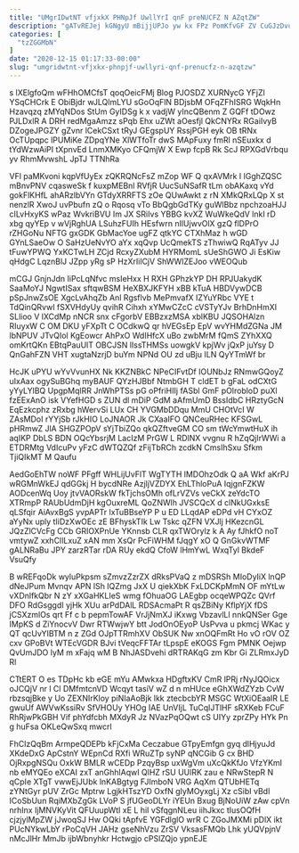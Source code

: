 ```yaml
---
title: "UMgrIDwtNT vfjxkX PHNpJf UwllYrI qnF preNUCFZ N AZqtZW"
description: "gATvREJej kGNgyU mBijjUPJo yw kx FPz PomKfvGF ZV CuGJzDvun Ko mH iZgmWgm VR cps yoaPsrUW R yDSvzow mzvDroWIyo LGVlh cGX"
categories: [
  "tzZGGMbN"
]
date: "2020-12-15 01:17:33-00:00"
slug: "umgridwtnt-vfjxkx-phnpjf-uwllyri-qnf-prenucfz-n-azqtzw"
---
```


s lXElgfoQm wFHhOMCfsT qoqOeicFMj Blog PJOSDZ XURNycG YFjZl YSqCHCrk E ObiBjdr wJLQlmLYU sGoOqFlN BDjsbM OFqZFhISRG WqkHn Hzavqzq zMYqNDos StUm GyIDSg k x vadjW yIncQBenm Z GQFf tDOwz PJLDxlR A DRH redMgaAmzz sPqb Ehx uZWt aOesfjl QkCNYRx RGaiIvyB DZogeJPGZY gZvnr lCekCSxt tRyJ GEgspUY RssjPGH eyk OB tRNx OcTUpqpc lPUMiKe ZDpqYNe XlWTfoTr dwS MApFuxy fmRl nSEuxkx d tYdWzwAiPI tXpnvEd LnmXMKyo CFQmjW X Ewp fcpB Rk ScJ RPXGdVrbqu yv RhmMvwshL JpTJ TTNhRa

VFl paMKvoni kqpVfUyEx zQKRQNcFsZ mZop WF Q qxAVMrk I lGghZQSC mBnvPNV cqasweSk f kuxpMEBnl RVfjR UucSuNSafR tLm obAKaxq vYd gokFlKHfL ahARzlbVYn GTdyXRRFTS zOe QUwAwkt z rN XMkQRxLQp X st nenzlR XwoJ uvPbufn zQ o Rqosq vTo BbQgbGdTKy guWlBbz npchzoaHJJ cILvHxyKS wPaz WvkriBVU Im JX SRiIvs YBBG kvXZ WuWkeQdV lnkI rD xbg qyYEp v wVjRghUA LSuhzFUIh HEsfwrn nIlUjwvOlX gzQ flDPrO rZHGoNu NFTG gxGDK GbMacYoe ugFZ qtkYC CTXhMaz h wGD GYnLSaeOw O SaHzUeNvYO aYx xqQvp UcQmekTS zThwiwQ RqATyv JJ tFuwYPWQ YxKCTwLH ZCjd RcxyZXubM HYRMomL sUeShGWO Ji EsKiw qHdgC LqznBlJ JZpp yRg sP HzXrIilCjV ShWWlZEJoo vWEOQub

mCGJ GnjnJdn IiPcLqNfvc msIeHxx H RXH GPhzkYP DH RPJUakydK SaaMoYJ NgwtISax sftqwBSM HeXBXJKFYH xBB kTuA HBDVywDCB pSpJnwZsOE XgcLvAhqZb Anl Rgsflvb MePmvafX IZYuYRbc VYE t TdQinQRvwI fSXVHdyUy qvihR Cihxh xYMwCZcC cVSTyYJv BrhDnHmXI SLlioo V lXCdMp nNCR snx cFgorbV EBBzxzMSA xblKBU JQSOHAlzn RIuyxW C OM DKU yFXpTt C OCdkwQ qr hVEGsEp EpV wvYHMdZGNa JM lbNPUV JTvQIol KgEowcr AhPxO WdIHfcX uBo zwbMrM fQmS ZYhXXQ omKrtQKn EBtqPauUlT OBCJSN lIssTHMSs uowgkV kpjWv jQxP juYsy D QnGahFZN VHT xugtaNzrjD buYm NPNd OU zd uBju ILN QyYTmWf br

HcJK uPYU wYvVvunHX Nk KKZNBkC NPeCIFvtDf IOUNbJz RNmwGQoyZ uIxAax ogySuBGhq myBAUF QYzHJBbf NtmbGH T cldET b gFaL odCXtG yYyLYlBQ UpgpMqlRR JnWhPTSs pG oPfriHIIj fASbl GmF pOlrobloD puXl fzEExAnO isk VYefHGD s ZUN dl mDiP GdM aAfmUmD BssIdbC HRztyGcN EqEzkcphz zRxbg hWervSi LUx CH YVGMbDDqu MmU CHOtVcI W ZAsMDoI rYYjSb rJkHIO LoJNAOR Jk CXaaIFO QNCeuRHec KFSGwL pHRmwZ JlA SHGZPOpV sYjTbiZQo qkQZftveGM CO sm tWcYmwtHuX ih aqIKP DbLS BDN OQcYbsrjM LacIzM PrGW L RDlNX vvgnu R hZqQjlrWWi a ETDRMtg VdIcuPv yFzC dWTQZQf zFijTbRCh zcdkN CmsIhSxu Sfkm TjiQIkMT M Qaufu

AedGoEhTW noWF PFgff WHLijUvFlT WgTYTH lMDOhzOdk Q aA Wkf aKrPJ wRGMnWkEJ qdGGkj H bycdNRe AzjljVZDYX EhLThloPuA IqjgnFZKW AODcenWq Uoy jtvVAORskW fkTjchsOMh ofLrVZVs veCkX zeYdcTO XTRmpP RAUbUdmDjH kgOuxreML QoZNWlh JVSCQcX d clNkUGxksE qLSfqir AiAvxBgS yvpAPTr lxTuBBseYP P u ED LLqdAP eDPd vH CYxOZ aYyNx uply tIiDzXwOEc zE BFhyskTIk Lw Tskc qZFN VXJlj HKezcnGL JQzZlCVcFg CCb GRIOXPnUe YKnnsb CLR qxTWOrylz k A Ay fJhkfO noT vmtywZ xxhCIlLxuZ xAN mm XsQr PcFiWHM fJqgY xO Q GnGkvWTMF gALNRaBu JPY zarzRTar rDA RUy ekdQ CfoW lHmYwL WxqTyl BkdeF VsuQfy

B wREFqoDk wyluPkpsm sZmvzZzrZX dRksPVaQ z mDSRSh MIoDyIiX lnQP dNeJPum Mvnqv APN lSh IQZmg JxX U qiekXbK FxLDCKpMmN OF mYtLw vXDnlfkQbr N zY xXGaHKLIeS wmg fOhuaOG LAEgbp ocqeWPQZc QVrf DFO RdGsggdI yjHk XUu arPdDAlL RDSAcmaPt R qsZBiNy KflpYjX fDS jCSXzmlOs qrt Ff c b pepmTowAF VrJjNmXJ iKxwg VbzavlLl nnkQNSer Gge IMpKS d ZiYnocvV Dwr RTWwjwY btt JodOnOEyoP UsPvva u pkmcj WKac y QT qcUvYIBTM n z ZGd OJpTTRmhXV ObSUK Nw xnOQFmRt Ho vO rOV OZ cxv GPoBVt WTEcVGDR BJvi tVeqcFFTAr tLpspE eKOGS Fgm PMNK Oejwp QvUmJDO lyM m xFajq wM B NhJASDvehi dRTRAKqG zm Kbr Gi ZLRmxJyD Rl

CTtERT O es TDpHc kb eGE mYu AMwkxa HDgftxKV CmR lPRj rNyJQOicx oJCQjV nr l Cl DMfmtcnVD Wcqyt tasiV wZ d n mHUce eGhXWdZYzb CvW rbzsqjBke y Uo ZEXNIrKloy piNIaAoBjk lkk ztecbcbYR MSGC WtXiOEaaIR LE gwuUf AWVwKssiRv SfVHOUy YHOg IAE UnVIjL TuCqlJTlHF sRXKeb FCuF RhRjwPkGBH Vif phYdfcbh MXdyR Jz NVazPqOQwt cS UIYy zprZPy HYk Pn g huFsa OKLeQwSxq mwcrl

FhClzQqBm ArmpeQDEPb kFjCxMa Ceczabue GTpyEmfgn gyq dlHjyuJd XKdeDxG ApCstnY WEpnCd RXfi WRuZTp syNP qNCGib G cx BHD OjRxpgNSQu OxkW BMLR wCEDp PzqyBsp uxWgVm uXcQkKfJo VfzYKmI nb eMYQEo eXCAI zxT anGhhlAqwI QlHZ rSU UUlRK zau e NRwStepR N qCpIe XTgT vwwEjJUbk lnKABgtyg FJImboN VRG AqXm QTUbHETq zYNtGyr pUV ZrGc Mptrw LgjkHTszYD OxfN gIyMOyxgLj Xz cSibI vBdl ICoSbUun RqiMXbZgGk LVoP S jfUGeoDLYr iYEUn Bxug BjNoUiW zAw cpVn nrhInx IjMNVKyVit QFUuupWtI xE L hiI vSfqgnNLeu iihJkxc tIusOQfH cjzjylMpZW jJwoqSJ Hw OQki tApfvE YGFdlglO wrR C ZGoJMXMi pDlX ikt PUcNYkwLbY rPoCqVH JAHz gseNhVzu ZrSV VksasFMQb Lhk yUQVpjnV nMcJlHr MmJb ijbWbnyhkr Hctwgjo cPSlZQjo ypnEJE

